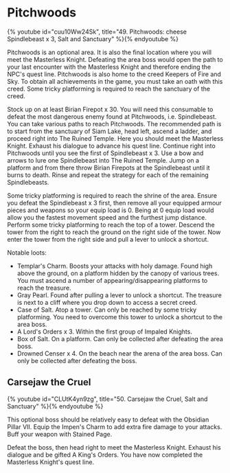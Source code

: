 # Pitchwoods

{% youtube id="cuu10Ww24Sk", title="49. Pitchwoods: cheese Spindlebeast x 3, Salt and Sanctuary" %}{% endyoutube %}

Pitchwoods is an optional area. It is also the final location where you will
meet the Masterless Knight. Defeating the area boss would open the path to your
last encounter with the Masterless Knight and therefore ending the NPC's quest
line. Pitchwoods is also home to the creed Keepers of Fire and Sky. To obtain
all achievements in the game, you must take an oath with this creed. Some tricky
platforming is required to reach the sanctuary of the creed.

Stock up on at least Birian Firepot x 30. You will need this consumable to
defeat the most dangerous enemy found at Pitchwoods, i.e. Spindlebeast. You can
take various paths to reach Pitchwoods. The recommended path is to start from
the sanctuary of Siam Lake, head left, ascend a ladder, and proceed right into
The Ruined Temple. Here you should meet the Masterless Knight. Exhaust his
dialogue to advance his quest line. Continue right into Pitchwoods until you see
the first of Spindlebeast x 3. Use a bow and arrows to lure one Spindlebeast
into The Ruined Temple. Jump on a platform and from there throw Birian Firepots
at the Spindlebeast until it burns to death. Rinse and repeat the strategy for
each of the remaining Spindlebeasts.

Some tricky platforming is required to reach the shrine of the area. Ensure you
defeat the Spindlebeast x 3 first, then remove all your equipped armour pieces
and weapons so your equip load is 0. Being at 0 equip load would allow you the
fastest movement speed and the furthest jump distance. Perform some tricky
platforming to reach the top of a tower. Descend the tower from the right to
reach the ground on the right side of the tower. Now enter the tower from the
right side and pull a lever to unlock a shortcut.

Notable loots:

-   Templar's Charm. Boosts your attacks with holy damage. Found high above the
    ground, on a platform hidden by the canopy of various trees. You must ascend
    a number of appearing/disappearing platforms to reach the treasure.
-   Gray Pearl. Found after pulling a lever to unlock a shortcut. The treasure
    is next to a cliff where you drop down to access a secret creed.
-   Case of Salt. Atop a tower. Can only be reached by some tricky platforming.
    You need to overcome this tower to unlock a shortcut to the area boss.
-   A Lord's Orders x 3. Within the first group of Impaled Knights.
-   Box of Salt. On a platform. Can only be collected after defeating the area
    boss.
-   Drowned Censer x 4. On the beach near the arena of the area boss. Can only
    be collected after defeating the boss.

## Carsejaw the Cruel

{% youtube id="CLUtK4yn9zg", title="50. Carsejaw the Cruel, Salt and Sanctuary" %}{% endyoutube %}

This optional boss should be relatively easy to defeat with the Obsidian Pillar
VII. Equip the Impen's Charm to add extra fire damage to your attacks. Buff your
weapon with Stained Page.

Defeat the boss, then head right to meet the Masterless Knight. Exhaust his
dialogue and be gifted A King's Orders. You have now completed the Masterless
Knight's quest line.
